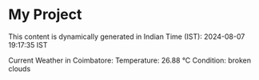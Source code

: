 # My Project

This content is dynamically generated in Indian Time (IST): 2024-08-07 19:17:35 IST


Current Weather in Coimbatore:
Temperature: 26.88 °C
Condition: broken clouds
